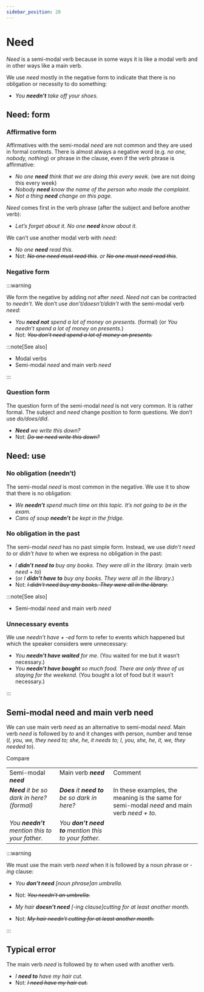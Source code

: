 ```yaml
---
sidebar_position: 28
---
```


# Need

*Need* is a semi-modal verb because in some ways it is like a modal verb and in other ways like a main verb.

We use *need* mostly in the negative form to indicate that there is no obligation or necessity to do something:

- *You **needn’t** take off your shoes.*

## Need: form

### Affirmative form

Affirmatives with the semi-modal *need* are not common and they are used in formal contexts. There is almost always a negative word (e.g. *no one, nobody, nothing*) or phrase in the clause, even if the verb phrase is affirmative:

- *No one **need** think that we are doing this every week.* (we are not doing this every week)
- *Nobody **need** know the name of the person who made the complaint.*
- *Not a thing **need** change on this page.*

*Need* comes first in the verb phrase (after the subject and before another verb):

- *Let’s forget about it. No one **need** know about it.*

We can’t use another modal verb with *need*:

- *No one **need** read this.*
- Not: *~~No one need must read this~~. or ~~No one must need read this~~*.

### Negative form

:::warning

We form the negative by adding *not* after *need*. *Need not* can be contracted to *needn’t*. We don’t use *don’t*/*doesn’t/didn’t* with the semi-modal verb *need*:

- *You **need not** spend a lot of money on presents.* (formal) (or *You needn’t spend a lot of money on presents*.)
- Not: *~~You don’t need spend a lot of money on presents.~~*

:::note[See also]

- Modal verbs
- Semi-modal *need* and main verb *need*

:::

### Question form

The question form of the semi-modal *need* is not very common. It is rather formal. The subject and *need* change position to form questions. We don’t use *do/does/did*.

- ***Need*** *we write this down?*
- Not: *~~Do we need write this down?~~*

## Need: use

### No obligation (needn’t)

The semi-modal *need* is most common in the negative. We use it to show that there is no obligation:

- *We **needn’t** spend much time on this topic. It’s not going to be in the exam.*
- *Cans of soup **needn’t** be kept in the fridge.*

### No obligation in the past

The semi-modal *need* has no past simple form. Instead, we use *didn’t need to* or *didn’t have to* when we express no obligation in the past:

- *I **didn’t need to** buy any books. They were all in the library.* (main verb *need* + *to*)
- (or *I **didn’t have to** buy any books. They were all in the library*.)
- Not: *~~I didn’t need buy any books. They were all in the library.~~*

:::note[See also]

- Semi-modal *need* and main verb *need*

### Unnecessary events

We use *needn’t have + -ed* form to refer to events which happened but which the speaker considers were unnecessary:

- *You **needn’t have waited** for me.* (You waited for me but it wasn’t necessary.)
- *You **needn’t have bought** so much food. There are only three of us staying for the weekend.* (You bought a lot of food but it wasn’t necessary.)

:::

## Semi-modal need and main verb need

We can use main verb *need* as an alternative to semi-modal *need*. Main verb *need* is followed by *to* and it changes with person, number and tense (*I, you, we, they need to; she, he, it needs to; I, you, she, he, it, we, they needed to*).

Compare

<table><tbody><tr valign="top"><td>Semi-modal <b><i>need</i></b></td><td>Main verb <b><i>need</i></b></td><td>Comment</td></tr><tr valign="top"><td><b><i>Need</i></b><i> it be so dark in here?</i> <i>(formal)</i></td><td><b><i>Does</i></b><i> it </i><b><i>need</i></b><i> </i><b><i>to</i></b><i> be so dark in here?</i></td><td>In these examples, the meaning is the same for semi-modal <i>need</i> and main verb <i>need + to</i>.</td></tr><tr valign="top"><td><i>You </i><b><i>needn’t</i></b><i> mention this to your father.</i></td><td><i>You </i><b><i>don’t</i></b><i> </i><b><i>need</i></b><i> </i><b><i>to</i></b><i> mention this to your father.</i></td></tr></tbody></table>

:::warning

We must use the main verb *need* when it is followed by a noun phrase or -*ing* clause:

- *You **don’t need** \[noun phrase\]an umbrella.*
- Not: *~~You needn’t an umbrella.~~*

- *My hair **doesn’t need** \[-ing clause\]cutting for at least another month.*
- Not: *~~My hair needn’t cutting for at least another month.~~*

:::

## Typical error

The main verb *need* is followed by *to* when used with another verb.

- *I **need to** have my hair cut.*
- Not: *~~I need have my hair cut.~~*
